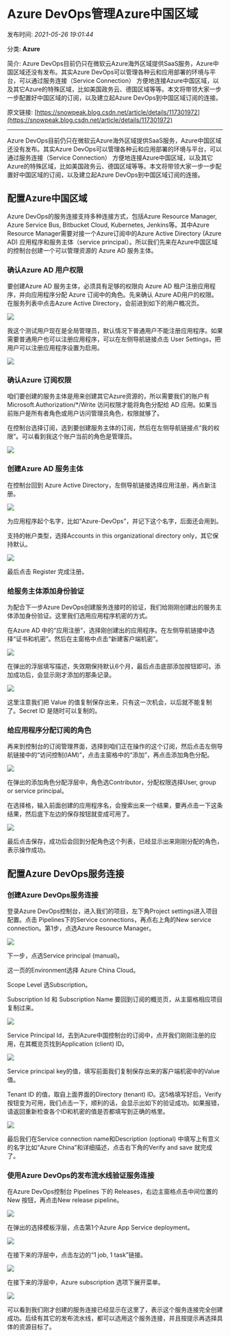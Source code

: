 # Azure DevOps管理Azure中国区域

发布时间: *2021-05-26 19:01:44*

分类: __Azure__

简介: Azure DevOps目前仍只在微软云Azure海外区域提供SaaS服务，Azure中国区域还没有发布。其实Azure DevOps可以管理各种云和应用部署的环境与平台，可以通过服务连接（Service Connection） 方便地连接Azure中国区域，以及其它Azure的特殊区域，比如美国政务云、德国区域等等。本文将带领大家一步一步配置好中国区域的订阅，以及建立起Azure DevOps到中国区域订阅的连接。

原文链接: [https://snowpeak.blog.csdn.net/article/details/117301972](https://snowpeak.blog.csdn.net/article/details/117301972)

---------

Azure DevOps目前仍只在微软云Azure海外区域提供SaaS服务，Azure中国区域还没有发布。其实Azure DevOps可以管理各种云和应用部署的环境与平台，可以通过服务连接（Service Connection） 方便地连接Azure中国区域，以及其它Azure的特殊区域，比如美国政务云、德国区域等等。本文将带领大家一步一步配置好中国区域的订阅，以及建立起Azure DevOps到中国区域订阅的连接。

## 配置Azure中国区域

Azure DevOps的服务连接支持多种连接方式，包括Azure Resource Manager, Azure Service Bus, Bitbucket Cloud, Kubernetes, Jenkins等。其中Azure Resource Manager需要对接一个Azure订阅中的Azure Active Directory (Azure AD) 应用程序和服务主体（service principal）。所以我们先来在Azure中国区域的控制台创建一个可以管理资源的 Azure AD 服务主体。

### 确认Azure AD 用户权限

要创建Azure AD 服务主体，必须具有足够的权限向 Azure AD 租户注册应用程序，并向应用程序分配 Azure 订阅中的角色。先来确认 Azure AD用户的权限。在服务列表中点击Azure Active Directory，会前进到如下的用户概况页。

![](../assets/img/20210526_Azure_DevOps_Azure_01.png)

我这个测试用户现在是全局管理员，默认情况下普通用户不能注册应用程序。如果需要普通用户也可以注册应用程序，可以在左侧导航链接点击 User Settings，把用户可以注册应用程序设置为启用。

![](../assets/img/20210526_Azure_DevOps_Azure_02.png)

### 确认Azure 订阅权限

咱们要创建的服务主体是用来创建其它Azure资源的，所以需要我们的账户有Microsoft.Authorization/*/Write 访问权限才能将角色分配给 AD 应用。如果当前账户是所有者角色或用户访问管理员角色，权限就够了。

在控制台选择订阅，选到要创建服务主体的订阅，然后在左侧导航链接点“我的权限”。可以看到我这个账户当前的角色是管理员。

![](../assets/img/20210526_Azure_DevOps_Azure_03.png)

### 创建Azure AD 服务主体

在控制台回到 Azure Active Directory，左侧导航链接选择应用注册，再点新注册。

![](../assets/img/20210526_Azure_DevOps_Azure_04.png)

为应用程序起个名字，比如“Azure-DevOps”，并记下这个名字，后面还会用到。

支持的帐户类型，选择Accounts in this organizational directory only，其它保持默认。

![](../assets/img/20210526_Azure_DevOps_Azure_05.png)

最后点击 Register 完成注册。

### 给服务主体添加身份验证

为配合下一步Azure DevOps创建服务连接时的验证，我们给刚刚创建出的服务主体添加身份验证。这里我们选用应用程序机密的方式。

在Azure AD 中的“应用注册”，选择刚创建出的应用程序。在左侧导航链接中选择“证书和机密”。然后在主窗格中点击“新建客户端机密”。

![](../assets/img/20210526_Azure_DevOps_Azure_06.png)

在弹出的浮层填写描述，失效期保持默认6个月，最后点击底部添加按钮即可。添加成功后，会显示刚才添加的那条记录。

![](../assets/img/20210526_Azure_DevOps_Azure_07.png)

这里注意我们把 Value 的值复制保存出来，只有这一次机会，以后就不能复制了。Secret ID 是随时可以复制的。

### 给应用程序分配订阅的角色

再来到控制台的订阅管理界面，选择到咱们正在操作的这个订阅，然后点击左侧导航链接中的“访问控制(IAM)”，点击主窗格中的“添加”，再点击添加角色分配。

![](../assets/img/20210526_Azure_DevOps_Azure_08.png)

在弹出的添加角色分配浮层中，角色选Contributor，分配权限选择User, group or service principal。

在选择格，输入前面创建的应用程序名，会搜索出来一个结果，要再点击一下这条结果，然后底下左边的保存按钮就变成可用了。

![](../assets/img/20210526_Azure_DevOps_Azure_09.png)

最后点击保存，成功后会回到分配角色这个列表，已经显示出来刚刚分配的角色，表示操作成功。

## 配置Azure DevOps服务连接

### 创建Azure DevOps服务连接

登录Azure DevOps控制台，进入我们的项目，左下角Project settings进入项目配置。点击 Pipelines下的Service connections，再点右上角的New service connection。第1步，点选Azure Resource Manager。

![](../assets/img/20210526_Azure_DevOps_Azure_10.png)

下一步，点选Service principal (manual)。

这一页的Environment选择 Azure China Cloud。

Scope Level 选Subscription。

Subscription Id 和 Subscription Name 要回到订阅的概览页，从主窗格相应项目复制过来。

![](../assets/img/20210526_Azure_DevOps_Azure_11.png)

Service Principal Id，去到Azure中国控制台的订阅中，点开我们刚刚注册的应用，在其概览页找到Application (client) ID。

![](../assets/img/20210526_Azure_DevOps_Azure_12.png)

Service principal key的值，填写前面我们复制保存出来的客户端机密中的Value值。

Tenant ID 的值，取自上面界面的Directory (tenant) ID。这5格填写好后，Verify按钮变为可用，我们点击一下，顺利的话，会显示出如下的验证成功。如果报错，请返回重新检查各个ID和机密的值是否都填写到正确的格里。

![](../assets/img/20210526_Azure_DevOps_Azure_13.png)

最后我们在Service connection name和Description (optional) 中填写上有意义的名字比如“Azure China”和详细描述，点击右下角的Verify and save 就完成了。

### 使用Azure DevOps的发布流水线验证服务连接

在Azure DevOps控制台 Pipelines 下的 Releases，右边主窗格点击中间位置的New 按钮，再点击New release pipeline。

![](../assets/img/20210526_Azure_DevOps_Azure_14.png)

在弹出的选择模板浮层，点击第1个Azure App Service deployment。

![](../assets/img/20210526_Azure_DevOps_Azure_15.png)

在接下来的浮层中，点击左边的“1 job, 1 task”链接。

![](../assets/img/20210526_Azure_DevOps_Azure_16.png)

在接下来的浮层中，Azure subscription 选项下展开菜单。

![](../assets/img/20210526_Azure_DevOps_Azure_17.png)

可以看到我们刚才创建的服务连接已经显示在这里了，表示这个服务连接完全创建成功。后续有其它的发布流水线，都可以选用这个服务连接，并且按提示再选择具体的资源目标了。